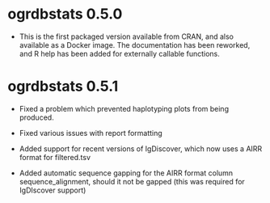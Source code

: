 # ogrdbstats 0.5.0

* This is the first packaged version available from CRAN, and also available as a Docker image. The documentation has been reworked, and R help has been added for externally callable functions.


# ogrdbstats 0.5.1

* Fixed a problem which prevented haplotyping plots from being produced.
* Fixed various issues with report formatting

* Added support for recent versions of IgDiscover, which now uses a AIRR format for filtered.tsv
* Added automatic sequence gapping for the AIRR format column sequence_alignment, should it not be gapped (this was required for IgDIscover support)
